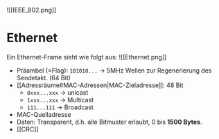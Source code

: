 ![[IEEE_802.png]]
# Ethernet
Ein Ethernet-Frame sieht wie folgt aus:
![[Ethernet.png]]
- Präambel (=Flag): `101010...` -> 5MHz Wellen zur Regenerierung des Sendetakt. (64 Bit)
- [[Adressräume#MAC-Adressen|MAC-Zieladresse]]: 48 Bit
	- `0xxx...xxx` -> unicast
	- `1xxx...xxx` -> Multicast
	- `111...111` -> Broadcast
- MAC-Quelladresse
- Daten: Transparent, d.h. alle Bitmuster erlaubt, 0 bis **1500 Bytes**.
- [[CRC]]